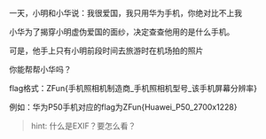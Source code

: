 一天，小明和小华说：我很爱国，我只用华为手机，你绝对比不上我

小华为了揭穿小明虚伪爱国的面纱，决定查查他用的是什么手机。

可是，他手上只有小明前段时间去旅游时在机场拍的照片

你能帮帮小华吗？

flag格式：ZFun{手机照相机制造商\_手机照相机型号\_该手机屏幕分辨率}

例如：华为P50手机对应的flag为ZFun{Huawei\_P50\_2700x1228}

> hint: 什么是EXIF？要怎么看？